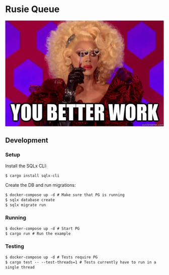 # Rusie Queue

![Rupaul "you better work" meme](./you_better_work.jpeg)

## Development

### Setup

Install the SQLx CLI:
```
$ cargo install sqlx-cli
```

Create the DB and run migrations:
```
$ docker-compose up -d # Make sure that PG is running
$ sqlx database create
$ sqlx migrate run
```

### Running

```
$ docker-compose up -d # Start PG
$ cargo run # Run the example
```

### Testing

```
$ docker-compose up -d # Tests require PG
$ cargo test -- --test-threads=1 # Tests currently have to run in a single thread
```
